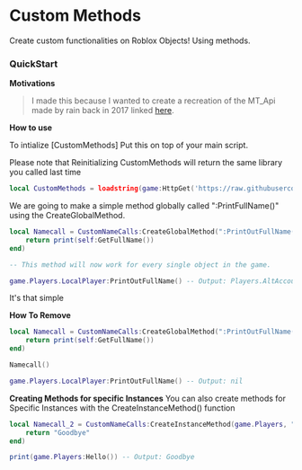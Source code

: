 # Custom Methods

Create custom functionalities on Roblox Objects! Using methods.


### QuickStart

**Motivations**

> I made this because I wanted to create a recreation of the MT_Api made by rain back in 2017 linked [here](https://www.youtube.com/watch?v=dQw4w9WgXcQ).

**How to use**

To intialize [CustomMethods] Put this on top of your main script.

Please note that Reinitializing CustomMethods will return the same library you called last time

```lua
local CustomMethods = loadstring(game:HttpGet('https://raw.githubusercontent.com/Perthys/CustomMethods/main/main.lua'))()
```

We are going to make a simple method globally called ":PrintFullName()" using the CreateGlobalMethod.

```lua
local Namecall = CustomNameCalls:CreateGlobalMethod(":PrintOutFullName()", function(self, ...) -- Please Note : and () are optional and you can use the direct name.
    return print(self:GetFullName())
end)

-- This method will now work for every single object in the game.

game.Players.LocalPlayer:PrintOutFullName() -- Output: Players.AltAccountReal
```

It's that simple

**How To Remove**
```lua
local Namecall = CustomNameCalls:CreateGlobalMethod(":PrintOutFullName()", function(self, ...) -- Please Note : and () are optional and you can use the direct name.
    return print(self:GetFullName())
end)

Namecall()

game.Players.LocalPlayer:PrintOutFullName() -- Output: nil
```

**Creating Methods for specific Instances**
You can also create methods for Specific Instances with the CreateInstanceMethod() function

```lua
local Namecall_2 = CustomNameCalls:CreateInstanceMethod(game.Players, "Hello", function()
    return "Goodbye"
end)

print(game.Players:Hello()) -- Output: Goodbye
```
